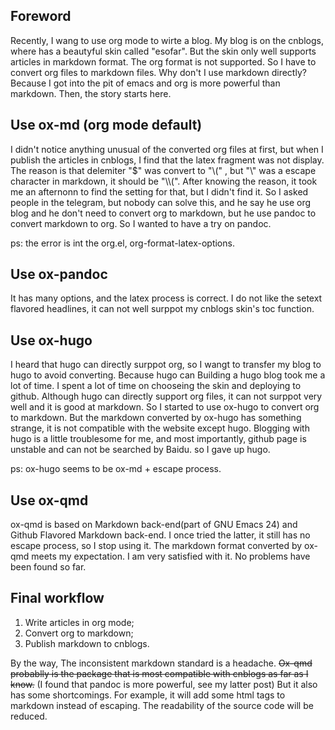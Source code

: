 ## Foreword

Recently, I wang to use org mode to wirte a blog. My blog is on the cnblogs, where has a beautyful skin called "esofar". But the skin only well supports articles in markdown format. The org format is not supported. So I have to convert org files to markdown files. Why don't I use markdown directly? Because I got into the pit of emacs and org is more powerful than markdown. Then, the story starts here.

## Use ox-md (org mode default)

I didn't notice anything unusual of the converted org files at first, but when I publish the articles in cnblogs, I find that the latex fragment was not display. The reason is that delemiter "\$" was convert to "\\(" , but "\\" was a escape character in markdown, it should be "\\\\(". After knowing the reason, it took me an afternonn to find the setting for that, but I didn't find it. So I asked people in the telegram, but nobody can solve this, and he say he use org blog and he don't need to convert org to markdown, but he use pandoc to convert markdown to org. So I wanted to have a try on pandoc.

ps: the error is int the org.el, org-format-latex-options.

## Use ox-pandoc

It has many options, and the latex process is correct. I do not like the setext flavored headlines, it can not well surppot my cnblogs skin's toc function.

## Use ox-hugo

I heard that hugo can directly surppot org, so I wangt to transfer my blog to hugo to avoid converting. Because hugo can Building a hugo blog took me a lot of time. I spent a lot of time on chooseing the skin and deploying to github. Although hugo can directly support org files, it can not surppot very well and it is good at markdown. So I started to use ox-hugo to convert org to markdown. But the markdown converted by ox-hugo has something strange, it is not compatible with the website except hugo. Blogging with hugo is a little troublesome for me, and most importantly, github page is unstable and can not be searched by Baidu. so I gave up hugo.

ps: ox-hugo seems to be ox-md + escape process.

## Use ox-qmd

ox-qmd is based on Markdown back-end(part of GNU Emacs 24) and Github Flavored Markdown back-end. I once tried the latter, it still has no escape process, so I stop using it. The markdown format converted by ox-qmd meets my expectation. I am very satisfied with it. No problems have been found so far.

## Final workflow

1.  Write articles in org mode;
2.  Convert org to markdown;
3.  Publish markdown to cnblogs.

By the way, The inconsistent markdown standard is a headache. ~~Ox-qmd probablly is the package that is most compatible with cnblogs as far as I know.~~ (I found that pandoc is more powerful, see my latter post) But it also has some shortcomings. For example, it will add some html tags to markdown instead of escaping. The readability of the source code will be reduced.
